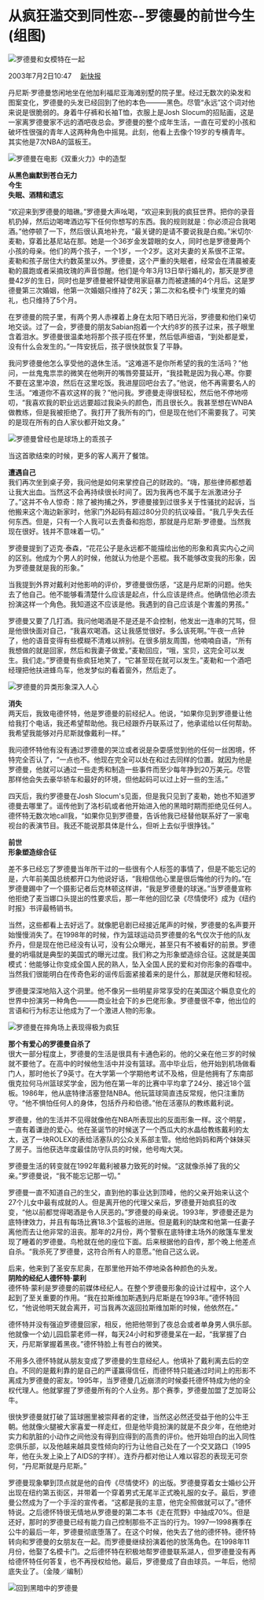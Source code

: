 # 从疯狂滥交到同性恋--罗德曼的前世今生(组图)

![罗德曼和女模特在一起](https://photo.sohu.com/42/42/Img210654242.jpg)

2003年7月2日10:47　 [新快报](https://www.ycwb.com/gb/node/xkb.htm)

丹尼斯·罗德曼悠闲地坐在他加利福尼亚海滩别墅的院子里。经过无数次的染发和图案变化，罗德曼的头发已经回到了他的本色———黑色。尽管“永远”这个词对他来说是很脆弱的。身着牛仔裤和长袖T恤，衣服上是Josh Slocum的招贴画，这是一家离罗德曼家不远的酒吧夜总会。罗德曼的整个成年生活，一直在可爱的小孩和破坏性很强的青年人这两种角色中摇晃。此刻，他看上去像个19岁的专横青年。其实他是7次NBA的篮板王。

![罗德曼在电影《双重火力》中的造型](https://photo.sohu.com/43/42/Img210654243.jpg)

**从黑色幽默到苍白无力**  
**今生**  
**失眠、酒精和遗忘**  

“欢迎来到罗德曼的暗礁。”罗德曼大声吆喝，“欢迎来到我的疯狂世界。把你的录音机扔掉，然后边喝啤酒边写下任何你想写的东西。我的规则就是：你必须迎合我喝酒。”他停顿了一下，然后很认真地补充，“最关键的是请不要说我是白痴。”米切尔·麦勒，穿着比基尼站在那。她是一个36岁金发碧眼的女人，同时也是罗德曼两个小孩的母亲。他们的两个孩子，一个1岁，一个2岁。这对夫妻的关系很不正常。麦勒和孩子居住大约数英里以外。罗德曼，这个严重的失眠者，经常会在清晨被麦勒的晨跑或者采摘玫瑰的声音惊醒。他们是今年3月13日举行婚礼的，那天是罗德曼42岁的生日，同时也是罗德曼被怀疑使用家庭暴力而被逮捕的4个月后。这是罗德曼第三次婚姻，他第一次婚姻只维持了82天；第二次和名模卡门·埃里克的婚礼，也只维持了5个月。

在罗德曼的院子里，有两个男人赤裸着上身在太阳下晒日光浴，罗德曼和他们亲切地交谈。过了一会，罗德曼的朋友Sabian抱着一个大约8岁的孩子过来，孩子眼里含着泪水。罗德曼很温柔地将那个孩子揽在怀里，然后低声细语，“到处都是爱，没有什么会发生的。”一阵安抚后，孩子很快就恢复了平静。  

我问罗德曼他怎么享受他的退休生活。“这难道不是你所希望的我的生活吗？”他问，一丝鬼鬼祟祟的微笑在他咧开的嘴唇旁蔓延开，“我挂靴是因为我心寒。你要不要在这里冲浪，然后在这里吃饭。我进屋回吧台去了。”他说，他不再需要名人的生活。“难道你不喜欢这样的我？”他问我。罗德曼走得很轻松，然后他不停地唠叨，“我喜欢我的职业远远要超过我染头的颜色，而且很长久。我甚至想在WNBA做教练，但是我被拒绝了。我打开了我所有的门，但是现在他们不需要我了。可笑的是现在所有的白人家伙都开始文身。”

![罗德曼曾经也是球场上的乖孩子](https://photo.sohu.com/44/42/Img210654244.jpg)

当这首歌结束的时候，更多的客人离开了餐馆。

**遭遇自己**  
我们再次坐到桌子旁，我问他是如何来掌控自己的财政的。“嗨，那些律师都想着让我大出血。当然这不会再持续很长时间了。因为我再也不属于左派激进分子了。”这并不令人惊奇：除了被拘捕之外，罗德曼接到过很多关于性骚扰的起诉，当他搬来这个海边新家时，他家门外起码有超过80分贝的抗议噪音。“我几乎失去任何东西。但是，只有一个人我可以去责备和抱怨，那就是丹尼斯·罗德曼。当然我现在很好。钱并不意味着一切。”  

罗德曼提到了迈克·泰森，“花花公子是永远都不能描绘出他的形象和真实内心之间的区别。他成为个男人的时候，他就认为他是个恶棍。我不能够改变我的形象，因为罗德曼就是我的形象。”  

当我提到外界对戴利对他影响的评价，罗德曼很伤感，“这是丹尼斯的问题。他失去了他自己。他不能够看清楚什么应该是起点，什么应该是终点。他确信他必须去扮演这样一个角色。我知道这不应该是他。我遇到的自己应该是个害羞的男孩。”  

罗德曼又要了几打酒。我问他喝酒是不是还是不会控制，他发出一连串的咒骂，但是他很快面对自己，“我喜欢喝酒。这让我感觉很好。多么该死啊。”午夜一点钟了，他的语音变得有些模糊不清难以辨别。在很多朋友周围，他喃喃自语，“所有我想做的就是回家，然后和我妻子做爱。”麦勒回应，“哦，宝贝，这完全可以发生。我们走。”罗德曼有些疯狂地笑了，“它甚至现在就可以发生。”麦勒和一个酒吧经理把他扶进蜂鸟车，他发梦似的看着窗外，然后走了。

![罗德曼的异类形象深入人心](https://photo.sohu.com/45/42/Img210654245.jpg)

**消失**  
两天后，我致电德怀特，他是罗德曼的前经纪人。他说，“如果你见到罗德曼让他给我打个电话，我还希望帮助他。我已经跟乔丹联系过了，他承诺给以任何帮助。我希望我能够对丹尼斯就像戴利一样。”  

我问德怀特他有没有通过罗德曼的哭泣或者说是杂耍感觉到他的任何一丝困境，怀特完全否认了，“一点也不。他现在完全可以处在和过去同样的位置。就因为他是罗德曼，他就可以通过一些走秀和制造一些事件而至少每年挣到20万美元。尽管那样他会失去豪华轿车和最好的环境，但他起码可以过上好一些的生活。”  

四天后，我约罗德曼在Josh Slocum's见面，但是我只见到了麦勒，她也不知道罗德曼去哪里了。谣传他到了洛杉矶或者他开始进入他的黑暗时期而拒绝见任何人。德怀特无数次地call我，“如果你见到罗德曼，告诉他我已经替他联系好了一家电视台的表演节目。我还不能说那具体是什么，但听上去似乎很挣钱。”  

**前世**  
**形象塑造综合征**  

差不多已经忘了罗德曼当年所干过的一些很有个人标签的事情了，但是不能忘记的是，六年前美国总统都开口为他说好话，“我相信他心里是很后悔他的行为的。”在罗德曼踢中了一个摄影记者后克林顿这样讲，“我是罗德曼的球迷。”当罗德曼宣称他拒绝了麦当娜口头提出的性要求后，那一年他的回忆录《尽情使坏》成为《纽约时报》书评最畅销书。  

当然，这些都看上去好远了。就像肥皂剧已经接近尾声的时候，罗德曼的名声要开始慢慢消失了。在1998年的时候，作为篮球运动员罗德曼的名气仅次于他的队友乔丹，但是现在他已经没有认可，没有公众曝光，甚至只有不被看好的前景。罗德曼的坍塌就是典型的美国式的曝光过度。我们称之为形象塑造综合征。这就是美国模式：他能够让你变成全国人民的熟人，坠入全国人民的爱和对你形象的吞噬中。当然我们很能明白在传奇色彩的谣传后面紧接着来的是什么，那就是厌倦和轻视。  

罗德曼深深地陷入这个洞里。他不像另一些明星非常享受的在美国这个瞬息变化的世界中扮演另一种角色———商业社会下的乡巴佬形象。罗德曼很不幸，他出位的言语和行为标志让他成为了一个激进人物的形象。

![罗德曼在摔角场上表现得极为疯狂](https://photo.sohu.com/46/42/Img210654246.jpg)

**那个有爱心的罗德曼自杀了**  
很大一部分程度上，罗德曼的生活是很具有卡通色彩的。他的父亲在他三岁的时候就不要他了。在高中的时候他生活中并没有篮球。高中毕业后，他开始到机场做看门人，那时他长了9英寸。在大学第一个学期他考试不及格，但是他拥有了东南部俄克拉何马州篮球奖学金，因为他在第一年的比赛中平均拿了24分、接近18个篮板。1986年，他从底特律活塞登陆NBA。他玩篮球简直违反常规，他只注重防守。“他不惧怕任何人的身体，包括乔丹和伯德。”他在活塞队的教练戴利说。  

罗德曼，他的生活并不见得就像他在NBA所表现出的反面形象一样。这个明星，一直有着谦逊的爱心。他在圣诞节的时候送了一个西瓜大的水晶给教练戴利的太太，送了一块ROLEX的表给活塞队的公众关系部主管。他给他妈妈和两个妹妹买了房子。当他获选年度最佳防守队员的时候，他号啕大哭。  

罗德曼生活的转变就在1992年戴利被暴力致死的时候。“这就像杀掉了我的父亲。”罗德曼说，“我不能忘记那一切。”  

罗德曼一直不知道自己的生父，直到他的事业达到顶峰，他的父亲开始来认这个27个儿女中最有成就的人。但是离开他的代理父亲后，罗德曼开始疯狂的改变，“他以前都觉得喝酒是令人厌恶的。”罗德曼的母亲说。1993年，罗德曼还是为底特律效力，并且有每场比赛18.3个篮板的进账。但是戴利的缺席和他第一任妻子离他而去让他非常的沮丧。那年的2月份，两个警察在底特律主场外的敞篷车里发现了睡着的罗德曼。鸟枪就在他的座位下面。后来根据他的自传，那个晚上他差点自杀。“我杀死了罗德曼，这符合所有人的意愿。”他自己这么说。  

后来，他来到了圣安东尼奥，在那里他开始不停地染各种颜色的头发。  
**阴险的经纪人德怀特·蒙利**  
德怀特·蒙利是罗德曼的前媒体经纪人。在整个罗德曼形象的设计过程中，这个人起到了至关重要的作用。“我在拉斯维加斯遇到丹尼斯是在1993年。”德怀特回忆，“他说他明天就会离开，可当我再次返回拉斯维加斯的时候，他依然在。”

德怀特并没有强迫罗德曼回家，相反，他把他带到了夜总会或者单身男人俱乐部。他就像一个幼儿园启蒙老师一样，每天24小时和罗德曼呆在一起，“我掌握了白天，丹尼斯掌握着黑夜。”德怀特脸上有苍白的微笑。  

不用多久德怀特就从朋友变成了罗德曼的生意经纪人。他填补了戴利离去后的空白。不同的是戴利靠的是自己的严谨赢得信任，而德怀特只能通过时间上的形影不离成为罗德曼的密友。1995年，当罗德曼几近崩溃的时候委托德怀特成为他的全权代理人。他就掌握了罗德曼所有的个人业务。那个赛季，罗德曼加盟了芝加哥公牛。  

很快罗德曼就打破了篮球圈里被崇拜者的定律，当然这必然还受益于他的公牛王朝。他就像火腿被大家喜爱一样走红，但是他毕竟扮演的就是不良少年，在他绝对实力和肮脏的小动作之间他没有得到应得到的高贵的评价。他开始坦白的出入同性恋俱乐部，以及他越来越具变性倾向的行为让他自己处在了一个交叉路口（1995年，他在头发上染上了AIDS的字样）。连乔丹都对他让人难以容忍的表现无可奈何，“丹尼斯就是丹尼斯。”  

罗德曼现象攀到顶点就是他的自传《尽情使坏》的出版。罗德曼穿着女士婚纱公开出现在纽约第五街区，并带着一个穿着男式无尾半正式晚礼服的女子。最后，罗德曼公然成为了一个手淫的宣传者。“这都是我的主意，他完全照做就可以了。”德怀特说。之后德怀特很无情地从罗德曼的第二本书《走在荒野》中抽成70%。但是还好，那时的罗德曼已经有能力自己控制那些不正当的行为。1997—1998赛季在公牛的最后一年，罗德曼彻底堕落了。在这个时候，他失去了他的德怀特。德怀特转向和罗德曼的女朋友在一起。而罗德曼继续扮演着他的放荡角色。在1998年11月份，他娶了名模卡门。之后德怀特在积极地帮罗德曼联系湖人，但罗德曼没有再给德怀特任何答复，也不再授权给他。最后，罗德曼成了自由球员。一年后，他彻底失业了。（金陵／编制）

![回到黑暗中的罗德曼](https://images.sohu.com/cs/mms/yangshi/images/tittle_29.gif)
<!-- tcd_original_link https://sports.sohu.com/41/42/news210654241.shtml -->

